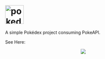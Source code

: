 <h1><img src="https://archives.bulbagarden.net/media/upload/4/4b/Pok%C3%A9dex_logo.png" alt="pokedex-logo" height="60px"></h1>

<p>A simple Pokédex project consuming PokeAPI.</p>

<p>See Here:</p>
<p align="center"><a href="https://pokedex-mdrgoncalves.vercel.app/" target="blank"><img src="https://img.shields.io/static/v1?label=&message=Pokédex&color=106303&style=for-the-badge&logo=ghost"/></a></p>
